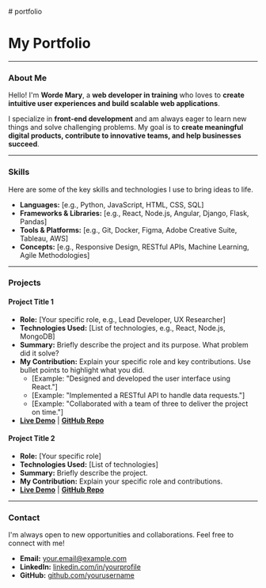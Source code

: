#   p o r t f o l i o 
# My Portfolio

---

### About Me

Hello! I'm **Worde Mary**, a **web developer in training** who loves to **create intuitive user experiences and build scalable web applications**.

I specialize in **front-end development** and am always eager to learn new things and solve challenging problems. My goal is to **create meaningful digital products, contribute to innovative teams, and help businesses succeed**.

---

### Skills

Here are some of the key skills and technologies I use to bring ideas to life.

* **Languages:** [e.g., Python, JavaScript, HTML, CSS, SQL]
* **Frameworks & Libraries:** [e.g., React, Node.js, Angular, Django, Flask, Pandas]
* **Tools & Platforms:** [e.g., Git, Docker, Figma, Adobe Creative Suite, Tableau, AWS]
* **Concepts:** [e.g., Responsive Design, RESTful APIs, Machine Learning, Agile Methodologies]

---

### Projects

#### **Project Title 1**

* **Role:** [Your specific role, e.g., Lead Developer, UX Researcher]
* **Technologies Used:** [List of technologies, e.g., React, Node.js, MongoDB]
* **Summary:** Briefly describe the project and its purpose. What problem did it solve?
* **My Contribution:** Explain your specific role and key contributions. Use bullet points to highlight what you did.
    * [Example: "Designed and developed the user interface using React."]
    * [Example: "Implemented a RESTful API to handle data requests."]
    * [Example: "Collaborated with a team of three to deliver the project on time."]
* **[Live Demo](link-to-live-demo)** | **[GitHub Repo](link-to-github-repo)**

#### **Project Title 2**

* **Role:** [Your specific role]
* **Technologies Used:** [List of technologies]
* **Summary:** Briefly describe the project.
* **My Contribution:** Explain your specific role and contributions.
* **[Live Demo](link-to-live-demo)** | **[GitHub Repo](link-to-github-repo)**

---

### Contact

I'm always open to new opportunities and collaborations. Feel free to connect with me!

* **Email:** [your.email@example.com](mailto:your.email@example.com)
* **LinkedIn:** [linkedin.com/in/yourprofile](https://linkedin.com/in/yourprofile)
* **GitHub:** [github.com/yourusername](https://github.com/yourusername)

